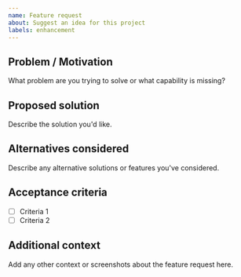 ```yaml
---
name: Feature request
about: Suggest an idea for this project
labels: enhancement
---
```


## Problem / Motivation
What problem are you trying to solve or what capability is missing?

## Proposed solution
Describe the solution you'd like.

## Alternatives considered
Describe any alternative solutions or features you've considered.

## Acceptance criteria
- [ ] Criteria 1
- [ ] Criteria 2

## Additional context
Add any other context or screenshots about the feature request here.
